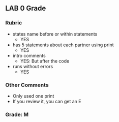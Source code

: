 ## LAB 0 Grade

### Rubric
- states name before or within statements
    - YES 
- has 5 statements about each partner using print
    - YES 
- intro comments 
    - YES: But after the code 
- runs without errors
    - YES 

### Other Comments
- Only used one print
- If you review it, you can get an E
### Grade: M
